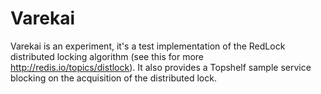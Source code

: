 # Varekai
Varekai is an experiment, it's a test implementation of the RedLock distributed locking algorithm (see this for more http://redis.io/topics/distlock).
It also provides a Topshelf sample service blocking on the acquisition of the distributed lock.
